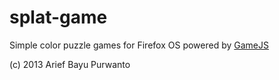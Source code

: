 splat-game
==========

Simple color puzzle games for Firefox OS powered by [GameJS](http://www.gamejs.org/)

(c) 2013 Arief Bayu Purwanto